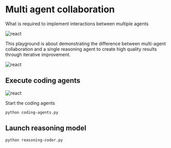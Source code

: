 # Multi agent collaboration

What is required to implement interactions between multiple agents

![react](/img/multi-agents.png)

This playground is about demonstrating the difference between multi-agent collaboration and a single reasoning agent to create high quality results through iterative improvement.

![react](/img/multi-agent.png)

## Execute coding agents

![react](/img/codingagents.png)

Start the coding agents

```
python coding-agents.py
```


## Launch reasoning model

```
python reasoning-coder.py
```